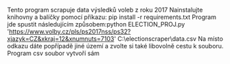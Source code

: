 Tento program scrapuje data výsledků voleb z roku 2017
Nainstalujte knihovny a balíčky pomocí příkazu:
pip install -r requirements.txt
Program jde spustit následujícím způsobem:python ELECTION_PROJ.py 'https://www.volby.cz/pls/ps2017nss/ps32?xjazyk=CZ&xkraj=12&xnumnuts=7103' C:\electionscraper\data.csv 
Na místo odkazu dáte popřípadě jiné území a zvolte si také libovolně cestu k souboru. Program csv soubor vytvoří sám
